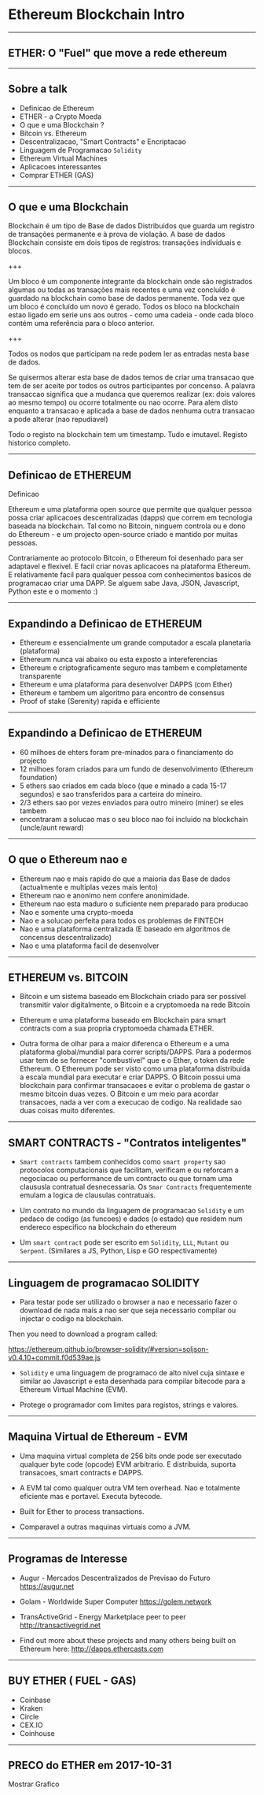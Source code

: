 # Ethereum Blockchain Intro

---

## ETHER: O "Fuel" que move a rede ethereum

---

## Sobre a talk

* Definicao de Ethereum
* ETHER - a Crypto Moeda
* O que e uma Blockchain ?
* Bitcoin vs. Ethereum
* Descentralizacao, "Smart Contracts" e Encriptacao
* Linguagem de Programacao `Solidity`
* Ethereum Virtual Machines
* Aplicacoes interessantes
* Comprar ETHER (GAS)

---

## O que e uma Blockchain

Blockchain é um tipo de Base de dados Distribuidos que guarda um registro de transações permanente e à prova de violação. A base de dados Blockchain consiste em dois tipos de registros: transações individuais e blocos.

+++

Um bloco é um componente integrante da blockchain onde são registrados algumas ou todas as transações mais recentes e uma vez concluído é guardado na blockchain como base de dados permanente. Toda vez que um bloco é concluído um novo é gerado. Todos os bloco na blockchain estao ligado em serie uns aos outros - como uma cadeia - onde cada bloco contém uma referência para o bloco anterior.

+++

Todos os nodos que participam na rede podem ler as entradas nesta base de dados.

Se quisermos alterar esta base de dados temos de criar uma transacao que tem de ser aceite por todos os outros participantes por concenso. A palavra transaccao significa que a mudanca que queremos realizar (ex: dois valores ao mesmo tempo) ou ocorre totalmente ou nao ocorre. Para alem disto enquanto a transacao e aplicada a base de dados nenhuma outra transacao a pode alterar (nao repudiavel)

Todo o registo na blockchain tem um timestamp. Tudo e imutavel. Registo historico completo.

---

## Definicao de ETHEREUM

Definicao

Ethereum e uma plataforma open source que permite que qualquer pessoa possa
criar aplicacoes descentralizadas (dapps) que correm em tecnologia baseada na
blockchain. Tal como no Bitcoin, ninguem controla ou e dono do Ethereum - e um
projecto open-source criado e mantido por muitas pessoas.

Contrariamente ao protocolo Bitcoin, o Ethereum foi desenhado para ser adaptavel
e flexivel. E facil criar novas aplicacoes na plataforma Ethereum. E
relativamente facil para qualquer pessoa com conhecimentos basicos de
programacao criar uma DAPP. Se alguem sabe Java, JSON, Javascript, Python este e
o momento :)

---

## Expandindo a Definicao de ETHEREUM

* Ethereum e essencialmente um grande computador a escala planetaria (plataforma)
* Ethereum nunca vai abaixo ou esta exposto a intereferencias
* Ethereum e criptograficamente seguro mas tambem e completamente transparente
* Ethereum e uma plataforma para desenvolver DAPPS (com Ether)
* Ethereum e tambem um algoritmo para encontro de consensus
* Proof of stake (Serenity) rapida e efficiente

---

## Expandindo a Definicao de ETHEREUM
* 60 milhoes de ehters foram pre-minados para o financiamento do projecto
* 12 milhoes foram criados para um fundo de desenvolvimento (Ethereum foundation)
* 5 ethers sao criados em cada bloco (que e minado a cada 15-17 segundos) e sao transferidos para a carteira do mineiro.
* 2/3 ethers sao por vezes enviados para outro mineiro (miner) se eles tambem
* encontraram a solucao mas o seu bloco nao foi incluido na blockchain (uncle/aunt reward)

---

## O que o Ethereum nao e

* Ethereum nao e mais rapido do que a maioria das Base de dados (actualmente e
multiplas vezes mais lento)
* Ethereum nao e anonimo nem confere anonimidade.
* Ethereum nao esta maduro o suficiente nem preparado para producao
* Nao e somente uma crypto-moeda
* Nao e a solucao perfeita para todos os problemas de FINTECH
* Nao e uma plataforma centralizada (E baseado em algoritmos de concensus descentralizado)
* Nao e uma plataforma facil de desenvolver

---

## ETHEREUM vs. BITCOIN

* Bitcoin e um sistema baseado em Blockchain criado para ser possivel transmitir valor digitalmente, o Bitcoin e a cryptomoeda na rede Bitcoin

* Ethereum e uma plataforma baseado em Blockchain para smart contracts com a sua propria cryptomoeda chamada ETHER.

* Outra forma de olhar para a maior diferenca o Ethereum e a uma plataforma global/mundial para correr scripts/DAPPS. Para a podermos usar tem de se fornecer "combustivel" que e o Ether, o token da rede Ethereum. O Ethereum pode ser visto como uma plataforma distribuida a escala mundial para executar e criar DAPPS. O Bitcoin possui uma blockchain para confirmar transacaoes e evitar o problema de gastar o mesmo bitcoin duas vezes. O Bitcoin e um meio para acordar transacoes, nada a ver com a execucao de codigo. Na realidade sao duas coisas muito diferentes.

---

## SMART CONTRACTS - "Contratos inteligentes"

* `Smart contracts` tambem conhecidos como `smart property` sao protocolos computacionais que facilitam, verificam e ou reforcam a negociacao ou performance de um contracto ou que tornam uma claususla contratual desnecessaria. Os `Smar Contracts` frequentemente emulam a logica de clausulas contratuais.

* Um contrato no mundo da linguagem de programacao `Solidity` e um pedaco de codigo (as funcoes) e dados (o estado) que residem num endereco especifico na blockchain do ethereum

* Um `smart contract` pode ser escrito em `Solidity`, `LLL`, `Mutant` ou `Serpent`. (Similares a JS, Python, Lisp e GO respectivamente)

---

## Linguagem de programacao SOLIDITY

* Para testar pode ser utilizado o browser a nao e necessario fazer o download de nada mais a nao ser que seja necessario compilar ou injectar o codigo na blockchain.

Then you need to download a program called:

https://ethereum.github.io/browser-solidity/#version=soljson-v0.4.10+commit.f0d539ae.js

* `Solidity` e uma linguagem de programaco de alto nivel cuja sintaxe e similar ao Javascript e esta desenhada para compilar bitecode para a Ethereum Virtual Machine (EVM).

* Protege o programador com limites para registos, strings e valores.

---

## Maquina Virtual de Ethereum - EVM

* Uma maquina virtual completa de 256 bits onde pode ser executado qualquer byte code (opcode) EVM arbitrario. E distribuida, suporta transacoes, smart contracts e DAPPS.

* A EVM tal como qualquer outra VM tem overhead. Nao e totalmente eficiente mas e portavel. Executa bytecode.

* Built for Ether to process transactions.

* Comparavel a outras maquinas virtuais como a JVM.

---

## Programas de Interesse

* Augur - Mercados Descentralizados de Previsao do Futuro
https://augur.net

* Golam - Worldwide Super Computer
https://golem.network

* TransActiveGrid - Energy Marketplace peer to peer
http://transactivegrid.net

* Find out more about these projects and many others being built on Ethereum here: http://dapps.ethercasts.com

---

## BUY ETHER ( FUEL - GAS)

* Coinbase
* Kraken
* Circle
* CEX.IO
* Coinhouse

---

## PRECO do ETHER em 2017-10-31

Mostrar Grafico



